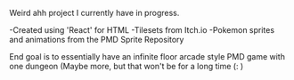 Weird ahh project I currently have in progress.

-Created using 'React' for HTML
-Tilesets from Itch.io 
-Pokemon sprites and animations from the PMD Sprite Repository


End goal is to essentially have an infinite floor arcade style PMD game with one dungeon (Maybe more, but that won't be for a long time (: )

